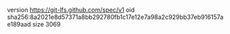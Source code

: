 version https://git-lfs.github.com/spec/v1
oid sha256:8a2021e8d57371a8bb292780fb1c17e12e7a98a2c929bb37eb916157ae189aad
size 3069
